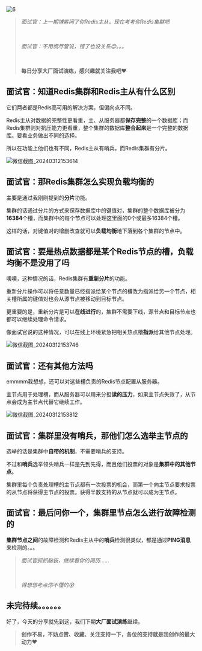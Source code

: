 ![6](D:\code\z-mine\my_blog\2024.3.12\6.png)
> *面试官：上一期博客问了你Redis主从，现在考考你Redis集群吧*
>
> <br/>
>
> *面试官：不用慌尽管说，错了也没关系😊。。。*
>
> <br/>
>
> **每日分享大厂面试演练，感兴趣就关注我吧**❤️







## 面试官：知道Redis集群和Redis主从有什么区别

它们两者都是Redis高可用的解决方案，但偏向点不同。

Redis主从对数据的完整性更看重，主、从服务器都**保存完整**的一个数据库；而Redis集群则对抗压能力更看重，整个集群的数据库**整合起来**是一个完整的数据库。要看业务做出不同的选择。

所以在功能上他们也有不同，Redis主从有哨兵，而Redis集群有分片。

![微信截图_20240312153614](D:\code\z-mine\my_blog\2024.3.12\微信截图_20240312153614.png)

## 面试官：那Redis集群怎么实现负载均衡的

主要是通过我刚刚提到的**分片**功能。

集群的话通过分片的方式来保存数据库中的键值对，集群的整个数据库被分为**16384**个槽，而集群中的每个节点可以处理这里面的0个或最多16384个槽。

这样的话，对键值对的增删改查就可以**负载均衡**地下落到各个集群的节点中。

## 面试官：要是热点数据都是某个Redis节点的槽，负载均衡不是没用了吗

噢噢，这种情况的话，Redis集群有**重新分片**的功能。

重新分片操作可以将任意数量已经指派给某个节点的槽改为指派给另一个节点，相关槽所属的键值对也会从源节点被移动到目标节点。

更重要的是，重新分片是可以**在线进行**的，集群不需要下线，源节点和目标节点也都可以继续处理命令请求。

像面试官说的这种情况，可以在线上环境紧急把相关热点槽**指派**给其他节点处理。

![微信截图_20240312153746](D:\code\z-mine\my_blog\2024.3.12\微信截图_20240312153746.png)

## 面试官：还有其他方法吗

emmmm我想想，还可以对这些槽负责的Redis节点配置从服务器。

主节点用于处理槽，而从服务器可以用来分担**读的压力**，如果主节点失效了，从节点会成为主节点代替它继续工作。

![微信截图_20240312153812](D:\code\z-mine\my_blog\2024.3.12\微信截图_20240312153812.png)

## 面试官：集群里没有哨兵，那他们怎么选举主节点的

选举的话是集群中**自带的机制**，不需要哨兵的支持。

不过和**哨兵**选举领头哨兵一样是先到先得，而且他们投票的对象是**集群中的其他节点**。

集群里每个负责处理槽的主节点都有一次投票的机会，而第一个向主节点要求投票的从节点将获得主节点的投票。获得半数支持的从节点就可以成为主节点。

## 面试官：最后问你一个，集群里节点怎么进行故障检测的

**集群节点之间**的故障检测和Redis主从中的**哨兵**检测很类似，都是通过**PING消息**来检测的。。。



> *面试官抓抓脑袋，继续看你的简历......*
>
> <br/>
>
> *得想想考点你不懂的😰*

## 未完待续。。。。。。

好了，今天的分享就先到这，我们下期**大厂面试演练**继续。

> **创作不易，不妨点赞、收藏、关注支持一下，各位的支持就是我创作的最大动力**❤️